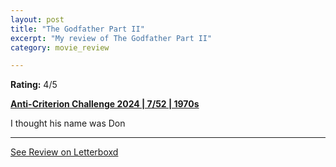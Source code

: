 ```yaml
---
layout: post
title: "The Godfather Part II"
excerpt: "My review of The Godfather Part II"
category: movie_review

---
```


**Rating:** 4/5

<a href="https://boxd.it/qBmUY/detail" rel="nofollow"><b>Anti-Criterion Challenge 2024 | 7/52 | 1970s</b></a>

I thought his name was Don

<hr>

[See Review on Letterboxd](https://boxd.it/5Osy7V)
